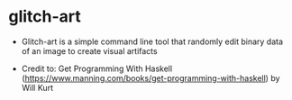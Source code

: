 # glitch-art

- Glitch-art is a simple command line tool that randomly edit binary data of an image to create visual artifacts

- Credit to: Get Programming With Haskell (https://www.manning.com/books/get-programming-with-haskell) by Will Kurt
